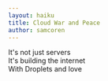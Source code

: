 ```yaml
---
layout: haiku
title: Cloud War and Peace
author: samcoren
---
```


It's not just servers<br>
It's building the internet<br>
With Droplets and love<br>
